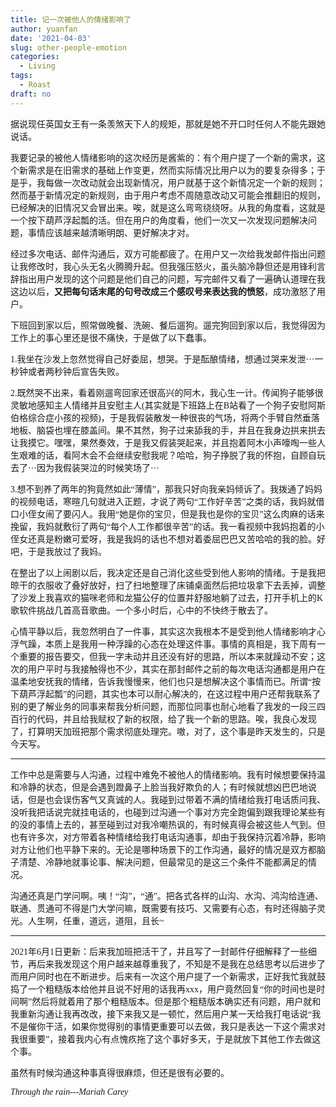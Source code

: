 ```yaml
---
title: 记一次被他人的情绪影响了
author: yuanfan
date: '2021-04-03'
slug: other-people-emotion
categories:
  - Living
tags:
  - Roast
draft: no
---
```


<font face="微软雅黑">据说现任英国女王有一条羡煞天下人的规矩，那就是她不开口时任何人不能先跟她说话。

<!--more-->

我要记录的被他人情绪影响的这次经历是酱紫的：有个用户提了一个新的需求，这个新需求是在旧需求的基础上作变更，然而实际情况比用户以为的要复杂得多；于是乎，我每做一次改动就会出现新情况，用户就基于这个新情况定一个新的规则；然而基于新情况定的新规则，由于用户考虑不周随意改动又可能会推翻旧的规则，已经解决的旧情况又会冒出来。唉，就是这么弯弯绕绕呀。从我的角度看，这就是一个按下葫芦浮起瓢的活。但在用户的角度看，他们一次又一次发现问题解决问题，事情应该越来越清晰明朗、更好解决才对。

经过多次电话、邮件沟通后，双方可能都疲了。在用户又一次给我发邮件指出问题让我修改时，我心头无名火腾腾升起。但我强压怒火，虽头脑冷静但还是用锋利言辞指出用户发现的这个问题是他们自己的问题，写完邮件又看了一遍确认道理在我这边以后，**又把每句话末尾的句号改成三个感叹号来表达我的愤怒**，成功激怒了用户。

下班回到家以后，照常做晚餐、洗碗、餐后遛狗。遛完狗回到家以后，我觉得因为工作上的事心里还是很不痛快，于是做了以下蠢事。

1.我坐在沙发上忽然觉得自己好委屈，想哭。于是酝酿情绪，想通过哭来发泄···一秒钟或者两秒钟后宣告失败。

2.既然哭不出来，看着刚遛弯回家还很高兴的阿木，我心生一计。传闻狗子能够很灵敏地感知主人情绪并且安慰主人(其实就是下班路上在B站看了一个狗子安慰阿斯伯格综合症小孩的视频)，于是我假装散发一种很丧的气场，将两个手臂自然垂落地板、脑袋也埋在膝盖间。果不其然，狗子过来舔我的手，并且在我身边拱来拱去让我摸它。嘿嘿，果然奏效，于是我又假装哭起来，并且抱着阿木小声嚎啕一些人生艰难的话，看阿木会不会继续安慰我呢？哈哈，狗子挣脱了我的怀抱，自顾自玩去了···因为我假装哭泣的时候笑场了···

3.想不到养了两年的狗竟然如此“薄情”，那我只好向我亲妈倾诉了。我拨通了妈妈的视频电话，寒暄几句就进入正题，才说了两句“工作好辛苦”之类的话，我妈就借口小侄女闹了要闪人。我用“她是你的宝贝，但是我也是你的宝贝”这么肉麻的话来挽留，我妈就敷衍了两句“每个人工作都很辛苦”的话。我一看视频中我妈抱着的小侄女还真是粉嫩可爱呀，我是我妈的话也不想对着委屈巴巴又苦哈哈的我的脸。好吧，于是我放过了我妈。

在整出了以上闹剧以后，我决定还是自己消化这些受到他人影响的情绪。于是我把晾干的衣服收了叠好放好，扫了扫地整理了床铺桌面然后把垃圾拿下去丢掉，调整了沙发上我喜欢的猫咪老师和龙猫公仔的位置并舒服地躺了过去，打开手机上的K歌软件挑战几首高音歌曲。一个多小时后，心中的不快终于散去了。

心情平静以后，我忽然明白了一件事，其实这次我根本不是受到他人情绪影响才心浮气躁，本质上是我用一种浮躁的心态在处理这件事。事情的真相是，我下周有一个重要的报告要交，但我一字未动并且还没有好的思路，所以本来就躁动不安；这次的用户平时与我接触得也不少，其实在那封邮件之前的每次电话沟通都是用户在温柔地安抚我的情绪，告诉我慢慢来，他们也只是想解决这个事情而已。所谓“按下葫芦浮起瓢”的问题，其实也本可以耐心解决的，在这过程中用户还帮我联系了别的更了解业务的同事来帮我分析问题，而那位同事也耐心地看了我发的一段三四百行的代码，并且给我赋权了新的权限，给了我一个新的思路。唉，我良心发现了，打算明天加班把那个需求彻底处理完。嗷，对了，这个事是昨天发生的，只是今天写。

----

工作中总是需要与人沟通，过程中难免不被他人的情绪影响。我有时候想要保持温和冷静的状态，但是会遇到蹬鼻子上脸当我好欺负的人；有时候就想凶巴巴地说话，但是也会误伤客气又真诚的人。我碰到过带着不满的情绪给我打电话质问我、没听我把话说完就挂电话的，也碰到过沟通一个事对方完全跑偏到跟我理论某些有的没的事情上去的，甚至碰到过对我冷嘲热讽的，有时候真得会被这些人气到。但也有许多次，对方带着各种情绪给我打电话沟通事，却由于我保持沉着冷静，影响对方让他们也平静下来的。无论是哪种场景下的工作沟通，最好的情况是双方都脑子清楚、冷静地就事论事、解决问题，但最常见的是这三个条件不能都满足的情况。

沟通还真是门学问啊。咦！“沟”，“通”。把各式各样的山沟、水沟、鸿沟给连通、联通、贯通可不得是门大学问嘛，既需要有技巧、又需要有心态，有时还得脑子灵光。人生啊，任重，道远，道阻，且长~

----
2021年6月1日更新：后来我加班把活干了，并且写了一封邮件仔细解释了一些细节，再后来我发现这个用户越来越尊重我了，不知是不是我在总结思考以后进步了而用户同时也在不断进步。后来有一次这个用户提了一个新需求，正好我忙我就鼓捣了一个粗糙版本给他并且说不好用的话我再xxx，用户竟然回复“你的时间也是时间啊”然后将就着用了那个粗糙版本。但是那个粗糙版本确实还有问题，用户就和我重新沟通让我再改改，接下来我又是一顿忙，然后用户某一天给我打电话说“我不是催你干活，如果你觉得别的事情更重要可以去做，我只是表达一下这个需求对我很重要”，接着我内心有点愧疚拖了这个事好多天，于是就放下其他工作去做这个事。

虽然有时候沟通这种事真得很麻烦，但还是很有必要的。

*Through the rain---Mariah Carey*
